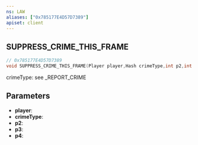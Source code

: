 ```yaml
---
ns: LAW
aliases: ["0x785177E4D57D7389"]
apiset: client
---
```

## SUPPRESS_CRIME_THIS_FRAME

```c
// 0x785177E4D57D7389
void SUPPRESS_CRIME_THIS_FRAME(Player player,Hash crimeType,int p2,int p3,int p4);
```

crimeType: see _REPORT_CRIME

## Parameters
* **player**:
* **crimeType**:
* **p2**:
* **p3**:
* **p4**:



